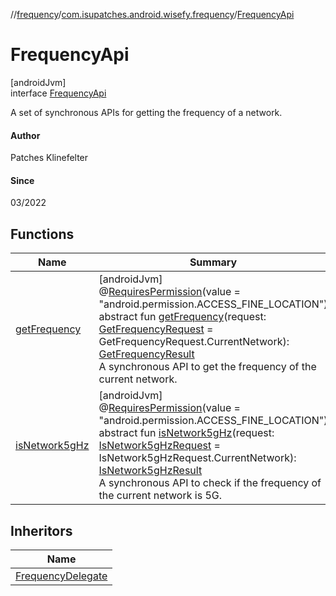 //[frequency](../../../index.md)/[com.isupatches.android.wisefy.frequency](../index.md)/[FrequencyApi](index.md)

# FrequencyApi

[androidJvm]\
interface [FrequencyApi](index.md)

A set of synchronous APIs for getting the frequency of a network.

#### Author

Patches Klinefelter

#### Since

03/2022

## Functions

| Name | Summary |
|---|---|
| [getFrequency](get-frequency.md) | [androidJvm]<br>@[RequiresPermission](https://developer.android.com/reference/kotlin/androidx/annotation/RequiresPermission.html)(value = &quot;android.permission.ACCESS_FINE_LOCATION&quot;)<br>abstract fun [getFrequency](get-frequency.md)(request: [GetFrequencyRequest](../../com.isupatches.android.wisefy.frequency.entities/-get-frequency-request/index.md) = GetFrequencyRequest.CurrentNetwork): [GetFrequencyResult](../../com.isupatches.android.wisefy.frequency.entities/-get-frequency-result/index.md)<br>A synchronous API to get the frequency of the current network. |
| [isNetwork5gHz](is-network5g-hz.md) | [androidJvm]<br>@[RequiresPermission](https://developer.android.com/reference/kotlin/androidx/annotation/RequiresPermission.html)(value = &quot;android.permission.ACCESS_FINE_LOCATION&quot;)<br>abstract fun [isNetwork5gHz](is-network5g-hz.md)(request: [IsNetwork5gHzRequest](../../com.isupatches.android.wisefy.frequency.entities/-is-network5g-hz-request/index.md) = IsNetwork5gHzRequest.CurrentNetwork): [IsNetwork5gHzResult](../../com.isupatches.android.wisefy.frequency.entities/-is-network5g-hz-result/index.md)<br>A synchronous API to check if the frequency of the current network is 5G. |

## Inheritors

| Name |
|---|
| [FrequencyDelegate](../-frequency-delegate/index.md) |
